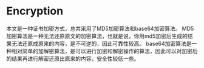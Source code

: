 # Encryption
本文是一种证书加密方式，总共采用了MD5加密算法和base64加密算法。
MD5加密算法是一种无法还原原文的加密算法，也就是说，你用md5加密后生成的结果无法还原成原来的内容，是不可逆的，因此可靠性较高。
base64加密算法是一种相对简单的加解密算法，是可以进行加密和解密操作的算法，因此可以对加密后的结果再进行解密还原出原来的内容，安全性较低一些。

